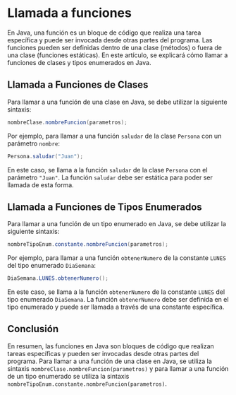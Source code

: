 # Llamada a funciones

En Java, una función es un bloque de código que realiza una tarea específica y puede ser invocada desde otras partes del
programa. Las funciones pueden ser definidas dentro de una clase (métodos) o fuera de una clase (funciones estáticas).
En este artículo, se explicará cómo llamar a funciones de clases y tipos enumerados en Java.

## Llamada a Funciones de Clases

Para llamar a una función de una clase en Java, se debe utilizar la siguiente sintaxis:

```java
nombreClase.nombreFuncion(parametros);
```

Por ejemplo, para llamar a una función `saludar` de la clase `Persona` con un parámetro `nombre`:

```java
Persona.saludar("Juan");
```

En este caso, se llama a la función `saludar` de la clase `Persona` con el parámetro `"Juan"`. La función `saludar` debe
ser estática para poder ser llamada de esta forma.

## Llamada a Funciones de Tipos Enumerados

Para llamar a una función de un tipo enumerado en Java, se debe utilizar la siguiente sintaxis:

```java
nombreTipoEnum.constante.nombreFuncion(parametros);
```

Por ejemplo, para llamar a una función `obtenerNumero` de la constante `LUNES` del tipo enumerado `DiaSemana`:

```java
DiaSemana.LUNES.obtenerNumero();
```

En este caso, se llama a la función `obtenerNumero` de la constante `LUNES` del tipo enumerado `DiaSemana`. La función
`obtenerNumero` debe ser definida en el tipo enumerado y puede ser llamada a través de una constante específica.

## Conclusión

En resumen, las funciones en Java son bloques de código que realizan tareas específicas y pueden ser invocadas desde
otras partes del programa. Para llamar a una función de una clase en Java, se utiliza la sintaxis
`nombreClase.nombreFuncion(parametros)` y para llamar a una función de un tipo enumerado se utiliza la sintaxis
`nombreTipoEnum.constante.nombreFuncion(parametros)`.